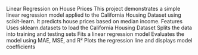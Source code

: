 Linear Regression on House Prices
This project demonstrates a simple linear regression model applied to the California Housing Dataset using scikit-learn. It predicts house prices based on median income.
Features
Uses sklearn.datasets to load the California Housing Dataset
Splits the data into training and testing sets
Fits a linear regression model
Evaluates the model using MAE, MSE, and R²
Plots the regression line and displays model coefficients
